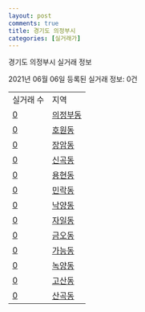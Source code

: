 ```yaml
---
layout: post
comments: true
title: 경기도 의정부시
categories: [실거래가]
---
```


경기도 의정부시 실거래 정보

2021년 06월 06일 등록된 실거래 정보: 0건


<table>
  <tr>
    <td>실거래 수</td>
    <td>지역</td>
  </tr>

  
  <tr>
    <td><a href="4115010100.html">0</a></td>
    <td><a href="4115010100.html">의정부동</a></td>
  </tr>
    

  <tr>
    <td><a href="4115010200.html">0</a></td>
    <td><a href="4115010200.html">호원동</a></td>
  </tr>
    

  <tr>
    <td><a href="4115010300.html">0</a></td>
    <td><a href="4115010300.html">장암동</a></td>
  </tr>
    

  <tr>
    <td><a href="4115010400.html">0</a></td>
    <td><a href="4115010400.html">신곡동</a></td>
  </tr>
    

  <tr>
    <td><a href="4115010500.html">0</a></td>
    <td><a href="4115010500.html">용현동</a></td>
  </tr>
    

  <tr>
    <td><a href="4115010600.html">0</a></td>
    <td><a href="4115010600.html">민락동</a></td>
  </tr>
    

  <tr>
    <td><a href="4115010700.html">0</a></td>
    <td><a href="4115010700.html">낙양동</a></td>
  </tr>
    

  <tr>
    <td><a href="4115010800.html">0</a></td>
    <td><a href="4115010800.html">자일동</a></td>
  </tr>
    

  <tr>
    <td><a href="4115010900.html">0</a></td>
    <td><a href="4115010900.html">금오동</a></td>
  </tr>
    

  <tr>
    <td><a href="4115011000.html">0</a></td>
    <td><a href="4115011000.html">가능동</a></td>
  </tr>
    

  <tr>
    <td><a href="4115011100.html">0</a></td>
    <td><a href="4115011100.html">녹양동</a></td>
  </tr>
    

  <tr>
    <td><a href="4115011200.html">0</a></td>
    <td><a href="4115011200.html">고산동</a></td>
  </tr>
    

  <tr>
    <td><a href="4115011300.html">0</a></td>
    <td><a href="4115011300.html">산곡동</a></td>
  </tr>
    


</table>
    